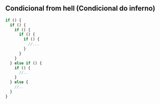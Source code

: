 ## Condicional from hell (Condicional do inferno)
```js
if () {
  if () {
    if () {
      if () {
        if () {
          //...
        }
      }
    }
  } else if () {
    if () {
      //..
    }
  } else {
    //..
  }
}
```